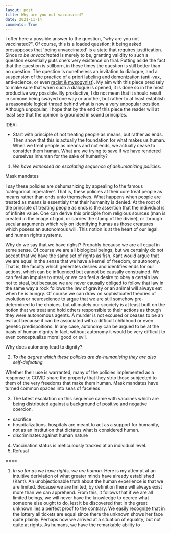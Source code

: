 ```yaml
---
layout: post
title: Why are you not vaccinated? 
date: 2021-11-14
comments: True
---
```


I offer here a possible answer to the question, "why are you not vaccinated?".
Of course, this is a loaded question; it being asked presupposes that 'being unvaccinated' is a state that requires justification.
Since *to be unvaccinated* is merely to be, granting validity to such a question essentially puts one's very existence on trial.
Putting aside the fact that the question is stillborn, in these times the question is still better than no question.
The question is nonetheless an invitation to dialogue, and a suspension of the practice of a priori labeling and demonization (anti-vax, anti-science, or even [racist & mysogynist](https://www.lifesitenews.com/news/trudeau-calls-unvaccinated-canadians-racists-misogynists-in-unhinged-interview/)). 
My aim with this piece precisely to make sure that when such a dialogue is opened, it is done so in the most productive way possible.
By productive, I do not mean that it should result in somone being swayed one way or another, but rather to at least establish a reasonable logical thread behind what is now a very unpopular position.
Although unpopular, I hope that by the end of this piece the reader will at least see that the opinion is grounded in sound principles.


IDEA:

- Start with principle of not treating people as means, but rather as ends. Then show that this is actually the foundation for what makes us human. When we treat people as means and not ends, we actually cease to consider them human. What are we trying to save if we have rendered ourselves inhuman for the sake of humanity?


1. *We have witnessed an escalating sequence of dehumanizing policies.*

Mask mandates 

I say these policies are dehumanizing by appealing to the famous 'categorical imperative'.
That is, these policies at their core treat people as means rather than ends unto themselves.
What happens when people are treated as means is essentialy that their humanity is denied.
At the root of the principle of treating people as ends is the assertion that the individual is of infinite value.
One can derive this principle from religious sources (man is created in the image of god, or carries the stamp of the divine), or through secular arguments which rely on identifying humas as those creatures which posess an autonomous will.
This notion is at the heart of our legal and human rights systems.


Why do we say that we have righst? 
Probably because we are all equal in some sense.
Of course we are all biological beings, but we certainly do not accept that we have the same set of rights as fish.
Kant would argue that we are equal in the sense that we have a kernel of freedom, or autonomy.
That is, the faculty which generates desires and identifies ends for our actions, which can be influenced but cannot be causally constrained.
We can feel an impulse to steal, or we can feel a desire to obey a certain law not to steal, but because we are never causally obliged to follow that law in the same way a rock follows the law of gravity or an animal will always eat when he is hungry.
Of course we can draw on sophisticated theories of evolution or neuroscience to argue that we are still somehow pre-determined to the choices, but ultimately our scociety is at least built on the notion that we treat and hold others responsible to their actions as though they were autonomous agents.
A murder is not excused or ceases to be an evil act because it can be associated with a difficult childhood or even genetic predispoitions.
In any case, autonomy can be argued to be at the basis of human dignity 
In fact, without autonomy it would be very difficult to even conceptualize moral good or evil.


Why does autonomy lead to dignity?





2.  *To the degree which these policies are de-humanising they are also self-defeating.*

Whether their use is warranted, many of the policies implemented as a response to COVID share the property that they strip those subjected to them of the very freedoms that make them human.
Mask mandates have turned common spaces into seas of faceless 

3. The latest escalation on this sequence came with vaccines which are being distributed against a background of positive and negative coercion.  

- sacrifice
- hospitalizations. hospitals are meant to act as a support for humanity, not as an institution that dictates what is considered human.
- discriminates against human nature

4. Vaccination status is meticulously tracked at an individual level. 
5. Refusal


====

1. *In so far as we have rights, we are human.* Here is my attempt at an intuitive deriviation of what greater minds have already established (Kant). An unobjectionable truth about the human experience is  that we are limited. Because we are limited, by definition there will always exist more than we can apprehend. From this, it follows that if we are all limited beings, we will never have the knowledge to decree what someone else ought to do, lest it be discovered that in the great unknown lies a perfect proof to the contrary. We easily recognize that in the lottery all tickets are equal since there the unknown shows her face quite plainly. Perhaps now we arrived at a situation of equality, but not quite at rights. As humans, we have the remarkable ability to  

